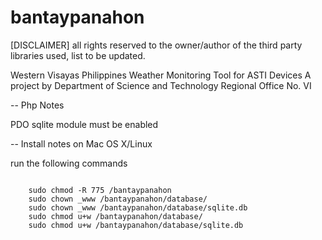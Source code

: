 # bantaypanahon
[DISCLAIMER] all rights reserved to the owner/author of the third party libraries used, list to be updated.

Western Visayas Philippines Weather Monitoring Tool for ASTI Devices
A project by Department of Science and Technology Regional Office No. VI

-- Php Notes

PDO sqlite module must be enabled

-- Install notes on Mac OS X/Linux

run the following commands

<code>
    sudo chmod -R 775 /bantaypanahon
    sudo chown _www /bantaypanahon/database/
    sudo chown _www /bantaypanahon/database/sqlite.db
    sudo chmod u+w /bantaypanahon/database/
    sudo chmod u+w /bantaypanahon/database/sqlite.db 
</code>
  
